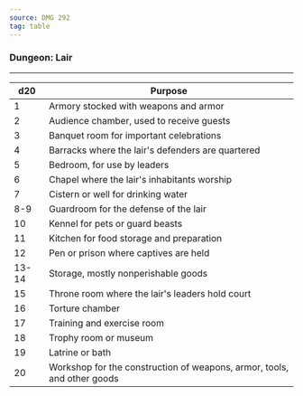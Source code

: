 ```yaml
---
source: DMG 292
tag: table
---
```


### Dungeon: Lair
---
|d20|Purpose|
|----|------------|
|1|Armory stocked with weapons and armor|
|2|Audience chamber, used to receive guests|
|3|Banquet room for important celebrations|
|4|Barracks where the lair's defenders are quartered|
|5|Bedroom, for use by leaders|
|6|Chapel where the lair's inhabitants worship|
|7|Cistern or well for drinking water|
|8-9|Guardroom for the defense of the lair|
|10|Kennel for pets or guard beasts|
|11|Kitchen for food storage and preparation|
|12|Pen or prison where captives are held|
|13-14|Storage, mostly nonperishable goods|
|15|Throne room where the lair's leaders hold court|
|16|Torture chamber|
|17|Training and exercise room|
|18|Trophy room or museum|
|19|Latrine or bath|
|20|Workshop for the construction of weapons, armor, tools, and other goods|
